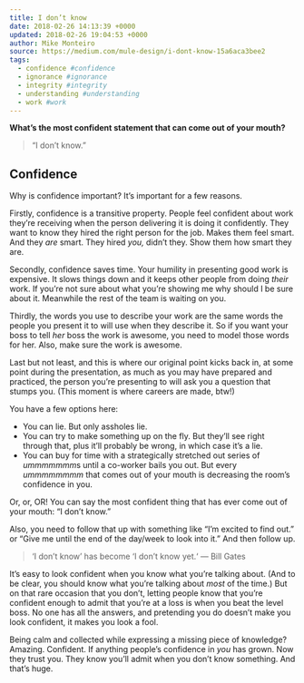 ```yaml
---
title: I don’t know
date: 2018-02-26 14:13:39 +0000
updated: 2018-02-26 19:04:53 +0000
author: Mike Monteiro
source: https://medium.com/mule-design/i-dont-know-15a6aca3bee2
tags:
  - confidence #confidence
  - ignorance #ignorance
  - integrity #integrity
  - understanding #understanding
  - work #work
---
```


__What’s the most confident statement that can come out of your mouth?__

> “I don’t know.”

## Confidence

Why is confidence important? It’s important for a few reasons.

Firstly, confidence is a transitive property. People feel confident about work they’re receiving when the person delivering it is doing it confidently. They want to know they hired the right person for the job. Makes them feel smart. And they *are* smart. They hired *you,* didn’t they. Show them how smart they are.

Secondly, confidence saves time. Your humility in presenting good work is expensive. It slows things down and it keeps other people from doing *their* work. If you’re not sure about what you’re showing me why should I be sure about it. Meanwhile the rest of the team is waiting on you.

Thirdly, the words you use to describe your work are the same words the people you present it to will use when they describe it. So if you want your boss to tell *her* boss the work is awesome, you need to model those words for her. Also, make sure the work is awesome.

Last but not least, and this is where our original point kicks back in, at some point during the presentation, as much as you may have prepared and practiced, the person you’re presenting to will ask you a question that stumps you. (This moment is where careers are made, btw!)

You have a few options here:

-   You can lie. But only assholes lie.
-   You can try to make something up on the fly. But they’ll see right through that, plus it’ll probably be wrong, in which case it’s a lie.
-   You can buy for time with a strategically stretched out series of *ummmmmmm*s until a co-worker bails you out. But every *ummmmmmmm* that comes out of your mouth is decreasing the room’s confidence in you.

Or, or, OR! You can say the most confident thing that has ever come out of your mouth: “I don’t know.”

Also, you need to follow that up with something like “I’m excited to find out.” or “Give me until the end of the day/week to look into it.” And then follow up.

> ‘I don’t know’ has become ‘I don’t know yet.‘
> — Bill Gates

It’s easy to look confident when you know what you’re talking about. (And to be clear, you should know what you’re talking about *most* of the time.) But on that rare occasion that you don’t, letting people know that you’re confident enough to admit that you’re at a loss is when you beat the level boss. No one has all the answers, and pretending you do doesn’t make you look confident, it makes you look a fool.

Being calm and collected while expressing a missing piece of knowledge? Amazing. Confident. If anything people’s confidence in *you* has grown. Now they trust you. They know you’ll admit when you don’t know something. And that’s huge.